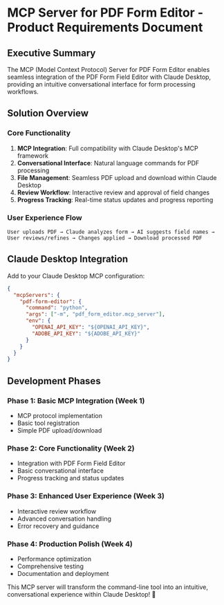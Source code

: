 # MCP Server for PDF Form Editor - Product Requirements Document

## Executive Summary

The MCP (Model Context Protocol) Server for PDF Form Editor enables seamless integration of the PDF Form Field Editor with Claude Desktop, providing an intuitive conversational interface for form processing workflows.

## Solution Overview

### Core Functionality
1. **MCP Integration**: Full compatibility with Claude Desktop's MCP framework
2. **Conversational Interface**: Natural language commands for PDF processing
3. **File Management**: Seamless PDF upload and download within Claude Desktop
4. **Review Workflow**: Interactive review and approval of field changes
5. **Progress Tracking**: Real-time status updates and progress reporting

### User Experience Flow
```
User uploads PDF → Claude analyzes form → AI suggests field names → 
User reviews/refines → Changes applied → Download processed PDF
```

## Claude Desktop Integration

Add to your Claude Desktop MCP configuration:

```json
{
  "mcpServers": {
    "pdf-form-editor": {
      "command": "python",
      "args": ["-m", "pdf_form_editor.mcp_server"],
      "env": {
        "OPENAI_API_KEY": "${OPENAI_API_KEY}",
        "ADOBE_API_KEY": "${ADOBE_API_KEY}"
      }
    }
  }
}
```

## Development Phases

### Phase 1: Basic MCP Integration (Week 1)
- MCP protocol implementation
- Basic tool registration
- Simple PDF upload/download

### Phase 2: Core Functionality (Week 2)
- Integration with PDF Form Field Editor
- Basic conversational interface
- Progress tracking and status updates

### Phase 3: Enhanced User Experience (Week 3)
- Interactive review workflow
- Advanced conversation handling
- Error recovery and guidance

### Phase 4: Production Polish (Week 4)
- Performance optimization
- Comprehensive testing
- Documentation and deployment

This MCP server will transform the command-line tool into an intuitive, conversational experience within Claude Desktop! 🚀
